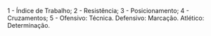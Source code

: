1 - Índice de Trabalho;
2 - Resistência;
3 - Posicionamento;
4 - Cruzamentos;
5 - 
	Ofensivo: Técnica.
	Defensivo: Marcação.
	Atlético: Determinação.